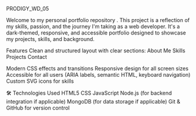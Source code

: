PRODIGY_WD_05

Welcome to my personal portfolio repository .
This project is a reflection of my skills, passion, and the journey I'm taking as a web developer. It's a dark-themed, responsive, and accessible portfolio designed to showcase my projects, skills, and background.

Features
Clean and structured layout with clear sections:
About Me
Skills
Projects
Contact

Modern CSS effects and transitions
Responsive design for all screen sizes 
Accessible for all users (ARIA labels, semantic HTML, keyboard navigation)
Custom SVG icons for skills

🛠️ Technologies Used
HTML5
CSS
JavaScript
Node.js (for backend integration if applicable)
MongoDB (for data storage if applicable)
Git & GitHub for version control
